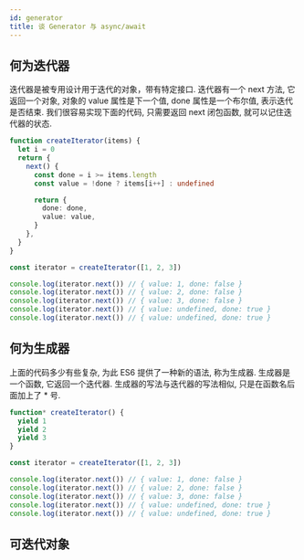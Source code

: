 ```yaml
---
id: generator
title: 谈 Generator 与 async/await
---
```


## 何为迭代器

迭代器是被专用设计用于迭代的对象，带有特定接口. 迭代器有一个 next 方法, 它返回一个对象, 对象的 value 属性是下一个值, done 属性是一个布尔值, 表示迭代是否结束. 我们很容易实现下面的代码, 只需要返回 next 闭包函数, 就可以记住迭代器的状态.

```ts
function createIterator(items) {
  let i = 0
  return {
    next() {
      const done = i >= items.length
      const value = !done ? items[i++] : undefined

      return {
        done: done,
        value: value,
      }
    },
  }
}

const iterator = createIterator([1, 2, 3])

console.log(iterator.next()) // { value: 1, done: false }
console.log(iterator.next()) // { value: 2, done: false }
console.log(iterator.next()) // { value: 3, done: false }
console.log(iterator.next()) // { value: undefined, done: true }
console.log(iterator.next()) // { value: undefined, done: true }
```

## 何为生成器

上面的代码多少有些复杂, 为此 ES6 提供了一种新的语法, 称为生成器. 生成器是一个函数, 它返回一个迭代器. 生成器的写法与迭代器的写法相似, 只是在函数名后面加上了 \* 号.

```ts
function* createIterator() {
  yield 1
  yield 2
  yield 3
}

const iterator = createIterator([1, 2, 3])

console.log(iterator.next()) // { value: 1, done: false }
console.log(iterator.next()) // { value: 2, done: false }
console.log(iterator.next()) // { value: 3, done: false }
console.log(iterator.next()) // { value: undefined, done: true }
console.log(iterator.next()) // { value: undefined, done: true }
```

## 可迭代对象


